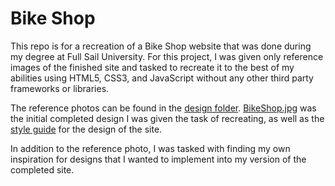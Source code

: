 # Bike Shop

This repo is for a recreation of a Bike Shop website that was done during my degree at Full Sail University.
For this project, I was given only reference images of the finished site and tasked to recreate it to the best of my abilities using HTML5, CSS3, and JavaScript without any other third party frameworks or libraries.

The reference photos can be found in the [design folder](https://github.com/wfahnestock/wfahnestock.github.io/tree/master/design). 
[BikeShop.jpg](https://github.com/wfahnestock/wfahnestock.github.io/blob/master/design/BikeShop.jpg) was the initial completed design I was given the task of recreating, as well as the [style guide](https://github.com/wfahnestock/wfahnestock.github.io/blob/master/design/styleguide.jpg) for the design of the site.

In addition to the reference photo, I was tasked with finding my own inspiration for designs that I wanted to implement into my version of the completed site.
